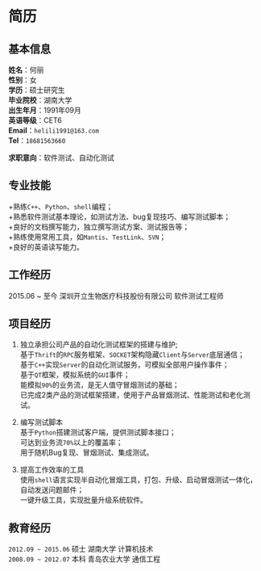 # 简历

## 基本信息

**姓名**：何丽  
**性别**：女  
**学历**：硕士研究生  
**毕业院校**：湖南大学  
**出生年月**：1991年09月  
**英语等级**：CET6  
**Email**：`helili1991@163.com`  
**Tel**：`18681563660`  

**求职意向**：软件测试、自动化测试  

## 专业技能  

  +熟练`C++`、`Python`、`shell`编程；  
  +熟悉软件测试基本理论，如测试方法、bug复现技巧、编写测试脚本；  
  +良好的文档撰写能力，独立撰写测试方案、测试报告等；  
  +熟练使用常用工具，如`Mantis`、`TestLink`、`SVN`；  
  +良好的英语读写能力。  

## 工作经历  

  2015.06 ~ 至今    深圳开立生物医疗科技股份有限公司  软件测试工程师  

## 项目经历  

  1)	独立承担公司产品的自动化测试框架的搭建与维护;  
    基于`Thrift`的`RPC`服务框架、`SOCKET`架构隐藏`Client`与`Server`底层通信；  
    基于`C++`实现`Server`的自动化测试服务，可模拟全部用户操作事件；  
    基于`QT`框架，模拟系统的`GUI`事件；  
    能模拟`90%`的业务流，是无人值守冒烟测试的基础；  
    已完成2类产品的测试框架搭建，使用于产品冒烟测试、性能测试和老化测试。  

  2)	编写测试脚本  
    基于`Python`搭建测试客户端，提供测试脚本接口；  
    可达到业务流`70%`以上的覆盖率；  
    用于随机Bug复现、冒烟测试、集成测试。  

  3)	提高工作效率的工具  
    使用`shell`语言实现半自动化冒烟工具，打包、升级、启动冒烟测试一体化，自动发送问题邮件；  
    一键升级工具，实现批量升级系统软件。  

## 教育经历

  `2012.09 ~ 2015.06`   硕士  湖南大学        计算机技术  
  `2008.09 ~ 2012.07`   本科  青岛农业大学    通信工程  
